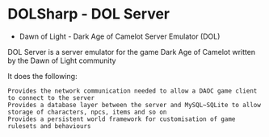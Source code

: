 DOLSharp - DOL Server
========

+ Dawn of Light - Dark Age of Camelot Server Emulator (DOL)

DOL Server is a server emulator for the game Dark Age of Camelot written by the Dawn of Light community

It does the following:

    Provides the network communication needed to allow a DAOC game client to connect to the server
    Provides a database layer between the server and MySQL~SQLite to allow storage of characters, npcs, items and so on
    Provides a persistent world framework for customisation of game rulesets and behaviours
